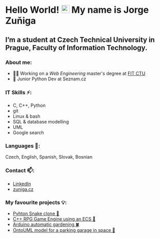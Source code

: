 # Hello World! <img src="https://media.giphy.com/media/hvRJCLFzcasrR4ia7z/giphy.gif" width="25px"> My name is Jorge Zuňiga  
## I’m a student at Czech Technical University in Prague, Faculty of Information Technology.
### About me:
- 👨‍🎓 Working on a _Web Engineering_ master's degree at [FIT CTU](https://fit.cvut.cz/en)
- 🔭 Junior Python Dev at Seznam.cz 

### IT Skills ⚡:
- C, C++, Python
- git
- Linux & bash 
- SQL & database modelling
- UML
- Google search

### Languages 💬:
Czech, English, Spanish, Slovak, Bosnian

### Contact 📫:
- [LinkedIn](https://www.linkedin.com/in/jorge-zuniga-1594a51ba/)
- [zuniga.cz](https://zuniga.cz/)

### My favourite projects :bulb::
- [Pyhton Snake clone :snake:](https://github.com/zunigjor/BI-PYT/tree/master/semestral_work_snake_game)
- [C++ RPG Game Engine using an ECS :hocho:](https://github.com/zunigjor/BI-PA2/tree/master/Semestralka/RPG_Game_Engine_PA2)
- [Arduino automatic gardening :four_leaf_clover:](https://github.com/zunigjor/BI-ARD)
- [OntoUML model for a parking garage in space :rocket:](https://github.com/zunigjor/BI-KOM/blob/master/BI-KOM_ISPS.pdf)

